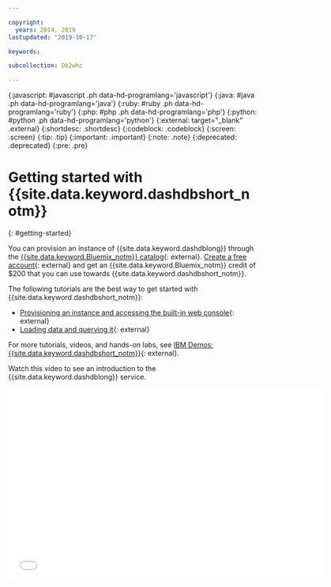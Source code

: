 ```yaml
---

copyright:
  years: 2014, 2019
lastupdated: "2019-10-17"

keywords:

subcollection: Db2whc

---
```


<!-- Attribute definitions --> 
{:javascript: #javascript .ph data-hd-programlang='javascript'}
{:java: #java .ph data-hd-programlang='java'}
{:ruby: #ruby .ph data-hd-programlang='ruby'}
{:php: #php .ph data-hd-programlang='php'}
{:python: #python .ph data-hd-programlang='python'}
{:external: target="_blank" .external}
{:shortdesc: .shortdesc}
{:codeblock: .codeblock}
{:screen: .screen}
{:tip: .tip}
{:important: .important}
{:note: .note}
{:deprecated: .deprecated}
{:pre: .pre}

# Getting started with {{site.data.keyword.dashdbshort_notm}}
{: #getting-started}

You can provision an instance of {{site.data.keyword.dashdblong}} through the [{{site.data.keyword.Bluemix_notm}} catalog](https://cloud.ibm.com/catalog/services/db2-warehouse){: external}. [Create a free account](https://cloud.ibm.com/registration?target=%2Fcatalog%2Fservices%2Fdb2-warehouse){: external} and get an {{site.data.keyword.Bluemix_notm}} credit of $200 that you can use towards {{site.data.keyword.dashdbshort_notm}}.

The following tutorials are the best way to get started with {{site.data.keyword.dashdbshort_notm}}:

- [Provisioning an instance and accessing the built-in web console](https://www.ibm.com/cloud/garage/dte/tutorial/ibm-db2-warehouse-cloud-getting-started-part-1){: external}
- [Loading data and querying it](https://www.ibm.com/cloud/garage/dte/tutorial/ibm-db2-warehouse-cloud-getting-started-part-2){: external}

For more tutorials, videos, and hands-on labs, see [IBM Demos: {{site.data.keyword.dashdbshort_notm}}](https://www.ibm.com/demos/collection/IBM-Db2-Warehouse-on-Cloud/){: external}.

Watch this video to see an introduction to the {{site.data.keyword.dashdblong}} service.

<iframe class="embed-responsive-item" id="youtubeplayer1" title="Introduction to IBM Db2 Warehouse on Cloud" type="text/html" width="640" height="390" src="//www.youtube.com/embed/YjevHqLdl7Y?rel=0" frameborder="0" webkitallowfullscreen mozallowfullscreen allowfullscreen> </iframe>


<!--
The {{site.data.keyword.dashdblong}} managed service is an SQL database that is provisioned for you in the cloud. You can use the Db2 warehouse just as you would use any database software, but without the overhead and expense of hardware setup or software installation and maintenance. 
{: shortdesc}
-->
<!-- New tutorial submitted by Olaf Depper of DTE on 5-May-2019. -->
<!--
To get started on provisioning and working with {{site.data.keyword.dashdbshort_notm}}, go through the following 2-part tutorial:
- [Getting started tutorial: Part 1](https://www.ibm.com/cloud/garage/dte/tutorial/ibm-db2-warehouse-cloud-getting-started-part-1){:external}.
- [Getting started tutorial: Part 2](https://www.ibm.com/cloud/garage/dte/tutorial/ibm-db2-warehouse-cloud-getting-started-part-2){:external}.
-->

<!-- ## Free trial
{: #freetrial}

You can try the {{site.data.keyword.dashdbshort_notm}} Entry plan with up to 1 GB of storage without charge. [Free trial](https://cloud.ibm.com/catalog/services/db2-warehouse){:external} -->


<!--
## Video: Introducing Db2 Warehouse on Cloud
{: #intro_vid}

Watch this video to see an introduction to {{site.data.keyword.dashdbshort_notm}}.

<iframe class="embed-responsive-item" id="youtubeplayer1" title="Introduction to {{site.data.keyword.dashdbshort_notm}}" type="text/html" width="640" height="390" src="//www.youtube.com/embed/0NO9OTFWzKs?rel=0" frameborder="0" webkitallowfullscreen mozallowfullscreen allowfullscreen> </iframe>

## Video: Introducing the Flex Performance plan
{: #intro_vid_flex}

Watch this video to see an introduction to the {{site.data.keyword.dashdbshort_notm}} Flex Performance plan.

<iframe class="embed-responsive-item" id="youtubeplayer2" title="Creating a connection from Cognos Analytics" type="text/html" width="640" height="390" src="//www.youtube.com/embed/59PKSnzNQAg?rel=0" frameborder="0" webkitallowfullscreen mozallowfullscreen allowfullscreen> </iframe>

## Video: Connecting an analytics application
{: #cognos_vid}

Watch this video to see how to create a connection from Cognos Analytics.

<iframe class="embed-responsive-item" id="youtubeplayer3" title="Creating a connection from Cognos Analytics" type="text/html" width="640" height="390" src="//www.youtube.com/embed/TRUEPVHGi0s?rel=0" frameborder="0" webkitallowfullscreen mozallowfullscreen allowfullscreen> </iframe>
-->

